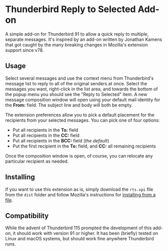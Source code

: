 # Thunderbird Reply to Selected Add-on

A simple add-on for Thunderbird 91 to allow a quick reply to multiple, separate messages.
It's inspired by an add-on written by Jonathan Kamens that got caught
by the many breaking changes in Mozilla's extension support since v78.

## Usage

Select several messages and use the context menu from Thunderbird's message list to reply
to all of the original senders at once. Select the messages you want, right-click in the
list area, and towards the bottom of the popup menu you should see the "Reply to Selected"
item. A new message composition window will open using your default mail identity for the
**From:** field. The subject line and body will both be empty.

The extension preferences allow you to pick a default placement for the recipients from
your selected messages. You can pick one of four options:

* Put all recipients in the **To:** field
* Put all recipients in the **CC:** field
* Put all recipients in the **BCC:** field (*the default*)
* Put the first recipient in the **To:** field, and **CC:** all remaining recipients

Once the composition window is open, of course, you can relocate any particular recipient
as needed.

## Installing

If you want to use this extension as is, simply download the `rts.xpi` file from the
`dist` folder and follow Mozilla's instructions for
[installing from a file](https://support.mozilla.org/en-US/kb/installing-addon-thunderbird).

## Compatibility

While the advent of Thunderbird 115 prompted the development of this add-on, it should
work with version 91 or higher. It has been (briefly) tested on Linux and macOS systems,
but should work fine anywhere Thunderbird runs.
